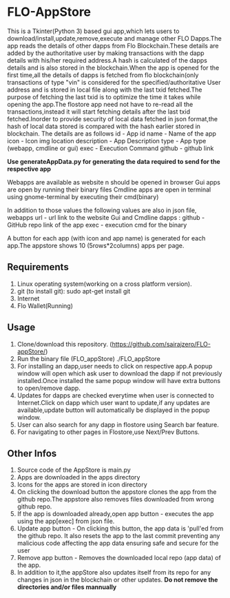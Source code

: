 # FLO-AppStore
This is a Tkinter(Python 3) based gui app,which lets users to download/install,update,remove,execute and manage other FLO Dapps.The app reads the details of other dapps from Flo Blockchain.These details are added by the authoritative user by making transactions with the dapp details with his/her required address.A hash is calculated of the dapps details and is also stored in the blockchain.When the app is opened for the first time,all the details of dapps is fetched from flo blockchain(only transactions of type "vin" is considered for the specified/authoritative User address and is stored in local file along with the last txid fetched.The purpose of fetching the last txid is to optimize the time it takes while opening the app.The flostore app need not have to re-read all the transactions,instead it will start fetching details after the last txid fetched.Inorder to provide security of local data fetched in json format,the hash of local data stored is compared with the hash earlier stored in blockchain. 
The details are as follows 
id - App id
name - Name of the app
icon - Icon img location 
description - App Description
type - App type (webapp, cmdline or gui)
exec - Execution Command
github - github link

**Use generateAppData.py for generating the data required to send for the respective app**


Webapps are available as website n should be opened in browser
Gui apps are open by running their binary files
Cmdline apps are open in terminal using gnome-terminal by executing their cmd(binary)

In addition to those values the following values are also in json file, 
webapps url - url link to the website
Gui and Cmdline dapps :
github - GitHub repo link of the app
exec - execution cmd for the binary

A button for each app (with icon and app name) is generated for each app.The appstore shows 10 (5rows*2columns) apps per page.

## Requirements
1. Linux operating system(working on a cross platform version).
2. git (to install git):
		sudo apt-get install git
3. Internet
4. Flo Wallet(Running)

## Usage
1. Clone/download this repository. (https://github.com/sairajzero/FLO-appStore/)
2. Run the binary file (FLO_appStore)
		./FLO_appStore
3. For installing an dapp,user needs to click on respective app.A popup window will open which ask user to download the dapp if not previously installed.Once installed the same popup window will have extra buttons to open/remove dapp.
4. Updates for dapps are checked everytime when user is connected to Internet.Click on dapp which user want to update,if any updates are available,update button will automatically be displayed in the popup window.
5. User can also search for any dapp in flostore using Search bar feature.
6. For navigating to other pages in Flostore,use Next/Prev Buttons.

## Other Infos

1. Source code of the AppStore is main.py
2. Apps are downloaded in the apps directory
3. Icons for the apps are stored in icon directory
4. On clicking the download button the appstore clones the app from the github repo.The appstore also removes files downloaded from wrong github repo.
5. If the app is downloaded already,open app button - executes the app using the app[exec] from json file.
6. Update app button - On clicking this button, the app data is 'pull'ed from the github repo. It also resets the app to the last commit preventing any malicious code affecting the app data ensuring safe and secure for the user
7. Remove app button - Removes the downloaded local repo (app data) of the app.
8. In addition to it,the appStore also updates itself from its repo for any changes in json in the blockchain or other updates.
**Do not remove the directories and/or files mannually**
